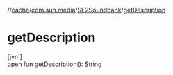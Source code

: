 //[cache](../../../index.md)/[com.sun.media](../index.md)/[SF2Soundbank](index.md)/[getDescription](get-description.md)

# getDescription

[jvm]\
open fun [getDescription](get-description.md)(): [String](https://docs.oracle.com/javase/8/docs/api/java/lang/String.html)
